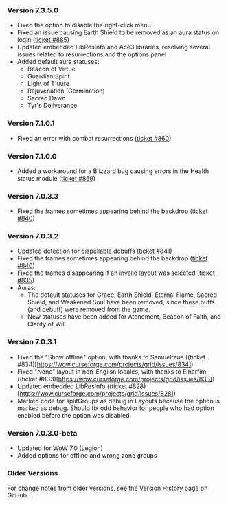 ### Version 7.3.5.0

- Fixed the option to disable the right-click menu
- Fixed an issue causing Earth Shield to be removed as an aura status on login ([ticket #885](https://wow.curseforge.com/addons/grid/tickets/885))
- Updated embedded LibResInfo and Ace3 libraries, resolving several issues related to resurrections and the options panel
- Added default aura statuses:
   - Beacon of Virtue
   - Guardian Spirit
   - Light of T'uure
   - Rejuvenation (Germination)
   - Sacred Dawn
   - Tyr's Deliverance

### Version 7.1.0.1

- Fixed an error with combat resurrections ([ticket #860](https://wow.curseforge.com/addons/grid/tickets/860))

### Version 7.1.0.0

- Added a workaround for a Blizzard bug causing errors in the Health status module ([ticket #859](https://wow.curseforge.com/addons/grid/tickets/859))

### Version 7.0.3.3

- Fixed the frames sometimes appearing behind the backdrop ([ticket #840](https://wow.curseforge.com/addons/grid/tickets/840))

### Version 7.0.3.2

- Updated detection for dispellable debuffs ([ticket #841](https://wow.curseforge.com/addons/grid/tickets/841))
- Fixed the frames sometimes appearing behind the backdrop ([ticket #840](https://wow.curseforge.com/addons/grid/tickets/840))
- Fixed the frames disappearing if an invalid layout was selected ([ticket #835](https://wow.curseforge.com/addons/grid/tickets/835))
- Auras:
   - The default statuses for Grace, Earth Shield, Eternal Flame, Sacred Shield, and Weakened Soul have been removed, since these buffs (and debuff) were removed from the game.
   - New statuses have been added for Atonement, Beacon of Faith, and Clarity of Will.

### Version 7.0.3.1

* Fixed the "Show offline" option, with thanks to Samuelreus ((ticket #834)[https://wow.curseforge.com/projects/grid/issues/834])
* Fixed "None" layout in non-English locales, with thanks to Elnarfim ((ticket #833)[https://wow.curseforge.com/projects/grid/issues/833])
* Updated embedded LibResInfo ((ticket #828)[https://wow.curseforge.com/projects/grid/issues/828])
* Marked code for splitGroups as debug in Layouts because the option is marked as debug. Should fix odd behavior for people who had option enabled before the option was disabled.

### Version 7.0.3.0-beta

* Updated for WoW 7.0 (Legion)
* Added options for offline and wrong zone groups

### Older Versions

For change notes from older versions, see the [Version History](https://github.com/phanx-wow/Grid/wiki/Version-History) page on GitHub.
